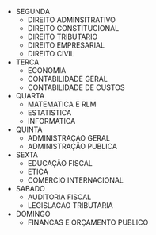 - SEGUNDA
    - DIREITO ADMINSITRATIVO
    - DIREITO CONSTITUCIONAL
    - DIREITO TRIBUTARIO
    - DIREITO EMPRESARIAL  
    - DIREITO CIVIL 
- TERCA
    - ECONOMIA
    - CONTABILIDADE GERAL
    - CONTABILIDADE DE CUSTOS    
- QUARTA
    - MATEMATICA E RLM
    - ESTATISTICA
    - INFORMATICA 
- QUINTA
    - ADMINISTRAÇAO GERAL
    - ADMINISTRAÇÃO PUBLICA   
- SEXTA
    - EDUCAÇÃO FISCAL
    - ETICA 
    - COMERCIO INTERNACIONAL 
- SABADO
    - AUDITORIA FISCAL
    - LEGISLACAO TRIBUTARIA
- DOMINGO
    - FINANCAS E ORÇAMENTO PUBLICO
